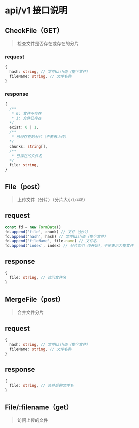 # api/v1 接口说明

## CheckFile（GET）

> 检查文件是否存在或存在的分片

### request

```ts
{
  hash: string, // 文件hash值（整个文件）
  fileName: string, // 文件名称
}
```

### response

```ts
{
  /**
   * 0: 文件不存在
   * 1: 文件已存在
  */
  exist: 0 | 1,
  /**
   * 已经存在的分片（不要再上传）
  */
  chunks: string[],
  /**
   * 已存在的文件名
  */
  file: string,
}
```

## File（post）

> 上传文件（分片）（分片大小`1/4GB`）

## request

```ts
const fd = new FormData()
fd.append('file', chunk) // 文件（分片）
fd.append('hash', hash) // 文件hash值（整个文件）
fd.append('fileName', file.name) // 文件名
fd.append('index', index) // 分片索引（0开始），不传表示为整文件
```

## response

```ts
{
  file: string, // 访问文件名
}
```

## MergeFile（post）

> 合并文件分片

## request

```ts
{
  hash: string, // 文件hash值（整个文件）
  fileName: string, // 文件名称
}
```

## response

```ts
{
  file: string, // 合并后的文件名
}
```

## File/:filename（get）

> 访问上传的文件
